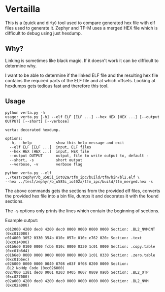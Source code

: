 # Vertailla

This is a (quick and dirty) tool used to compare generated hex file with elf files used to generate it.
Zephyr and TF-M uses a merged HEX file which is difficult to debug using just hexdump.

## Why?

Linking is sometimes like black magic. If it doesn't work it can be difficult to determine why.

I want to be able to determine if the linked ELF file and the resulting hex file contains the required parts of the ELF file and at which offsets.
Looking at hexdumps gets tedious fast and therefore this tool.

## Usage

```
python verta.py -h
usage: verta.py [-h] --elf ELF [ELF ...] --hex HEX [HEX ...] [--output OUTPUT] [--short] [--verbose]

verta: decorated hexdump.

options:
  -h, --help           show this help message and exit
  --elf ELF [ELF ...]  input, ELF files
  --hex HEX [HEX ...]  input, HEX file
  --output OUTPUT      output, file to write output to, default -
  --short, -s          short output
  --verbose, -v        verbose flag

```

```
python verta.py --elf ../test/zephyr/b_u585i_iot02a/tfm_ipc/build/tfm/bin/bl2.elf \
--hex ../test/zephyr/b_u585i_iot02a/tfm_ipc/build/tfm_merged.hex -s
```

The above commands gets the sections from the provided elf files,
converts the provided hex file into a bin file, dumps it and decorates it with the found sections.

The -s options only prints the lines which contain the beginning of sections.

Example output:
```
c012000 4200 dec0 4200 dec0 0000 0000 0000 0000 Section: .BL2_NVMCNT (0xc012000)
c014000 3052 0330 354b 010c 057e 010c e762 020c Section: .text (0xc014000)
c01b6d0 0100 0000 fcb6 010c 0000 0330 1c01 0000 Section: .copy.table (0xc01b6d4)
c01b6e0 0000 0000 0000 0000 0000 0000 1c01 0330 Section: .zero.table (0xc01b6ec)
c026000 0000 0000 0040 0708 e03f 0f08 0200 0000 Section: .BL2_NoHdp_Code (0xc026000)
c027000 1281 dec0 0001 0203 0405 0607 0809 0a0b Section: .BL2_OTP (0xc027000)
c02a000 4200 dec0 4200 dec0 0000 0000 0000 0000 Section: .BL2_NVM (0xc02a000)
```

